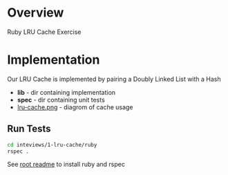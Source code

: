# Overview

Ruby LRU Cache Exercise

# Implementation

Our LRU Cache is implemented by pairing a Doubly Linked List with a Hash
* **lib**  - dir containing implementation
* **spec** - dir containing unit tests
* [lru-cache.png](../../1-lru-cache/lru-cache.png) - diagrom of cache usage

## Run Tests
```bash
cd inteviews/1-lru-cache/ruby
rspec .
```

See [root readme](../../README.md) to install ruby and rspec
